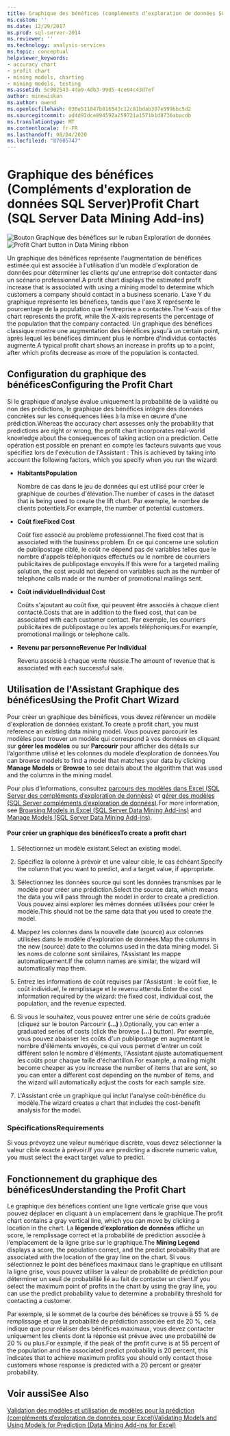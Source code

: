 ```yaml
---
title: Graphique des bénéfices (compléments d’exploration de données SQL Server) | Microsoft Docs
ms.custom: ''
ms.date: 12/29/2017
ms.prod: sql-server-2014
ms.reviewer: ''
ms.technology: analysis-services
ms.topic: conceptual
helpviewer_keywords:
- accuracy chart
- profit chart
- mining models, charting
- mining models, testing
ms.assetid: 5c902543-4da9-4db3-99d5-4ce04c43d7ef
author: minewiskan
ms.author: owend
ms.openlocfilehash: 030e511047b816543c12c81bdab307e599bbc5d2
ms.sourcegitcommit: ad4d92dce894592a259721a1571b1d8736abacdb
ms.translationtype: MT
ms.contentlocale: fr-FR
ms.lasthandoff: 08/04/2020
ms.locfileid: "87605747"
---
```

# <a name="profit-chart-sql-server-data-mining-add-ins"></a><span data-ttu-id="e8bed-102">Graphique des bénéfices (Compléments d'exploration de données SQL Server)</span><span class="sxs-lookup"><span data-stu-id="e8bed-102">Profit Chart (SQL Server Data Mining Add-ins)</span></span>
  <span data-ttu-id="e8bed-103">![Bouton Graphique des bénéfices sur le ruban Exploration de données](media/dmc-profitchart.gif "Bouton Graphique des bénéfices sur le ruban Exploration de données")</span><span class="sxs-lookup"><span data-stu-id="e8bed-103">![Profit Chart button in Data Mining ribbon](media/dmc-profitchart.gif "Profit Chart button in Data Mining ribbon")</span></span>  
  
 <span data-ttu-id="e8bed-104">Un graphique des bénéfices représente l'augmentation de bénéfices estimée qui est associée à l'utilisation d'un modèle d'exploration de données pour déterminer les clients qu'une entreprise doit contacter dans un scénario professionnel.</span><span class="sxs-lookup"><span data-stu-id="e8bed-104">A profit chart displays the estimated profit increase that is associated with using a mining model to determine which customers a company should contact in a business scenario.</span></span> <span data-ttu-id="e8bed-105">L'axe Y du graphique représente les bénéfices, tandis que l'axe X représente le pourcentage de la population que l'entreprise a contactée.</span><span class="sxs-lookup"><span data-stu-id="e8bed-105">The Y-axis of the chart represents the profit, while the X-axis represents the percentage of the population that the company contacted.</span></span> <span data-ttu-id="e8bed-106">Un graphique des bénéfices classique montre une augmentation des bénéfices jusqu'à un certain point, après lequel les bénéfices diminuent plus le nombre d'individus contactés augmente.</span><span class="sxs-lookup"><span data-stu-id="e8bed-106">A typical profit chart shows an increase in profits up to a point, after which profits decrease as more of the population is contacted.</span></span>  
  
## <a name="configuring-the-profit-chart"></a><span data-ttu-id="e8bed-107">Configuration du graphique des bénéfices</span><span class="sxs-lookup"><span data-stu-id="e8bed-107">Configuring the Profit Chart</span></span>  
 <span data-ttu-id="e8bed-108">Si le graphique d'analyse évalue uniquement la probabilité de la validité ou non des prédictions, le graphique des bénéfices intègre des données concrètes sur les conséquences liées à la mise en œuvre d'une prédiction.</span><span class="sxs-lookup"><span data-stu-id="e8bed-108">Whereas the accuracy chart assesses only the probability that predictions are right or wrong, the profit chart incorporates real-world knowledge about the consequences of taking action on a prediction.</span></span> <span data-ttu-id="e8bed-109">Cette opération est possible en prenant en compte les facteurs suivants que vous spécifiez lors de l'exécution de l'Assistant : </span><span class="sxs-lookup"><span data-stu-id="e8bed-109">This is achieved by taking into account the following factors, which you specify when you run the wizard:</span></span>  
  
-   <span data-ttu-id="e8bed-110">**Habitants**</span><span class="sxs-lookup"><span data-stu-id="e8bed-110">**Population**</span></span>  
  
     <span data-ttu-id="e8bed-111">Nombre de cas dans le jeu de données qui est utilisé pour créer le graphique de courbes d'élévation.</span><span class="sxs-lookup"><span data-stu-id="e8bed-111">The number of cases in the dataset that is being used to create the lift chart.</span></span> <span data-ttu-id="e8bed-112">Par exemple, le nombre de clients potentiels.</span><span class="sxs-lookup"><span data-stu-id="e8bed-112">For example, the number of potential customers.</span></span>  
  
-   <span data-ttu-id="e8bed-113">**Coût fixe**</span><span class="sxs-lookup"><span data-stu-id="e8bed-113">**Fixed Cost**</span></span>  
  
     <span data-ttu-id="e8bed-114">Coût fixe associé au problème professionnel.</span><span class="sxs-lookup"><span data-stu-id="e8bed-114">The fixed cost that is associated with the business problem.</span></span> <span data-ttu-id="e8bed-115">En ce qui concerne une solution de publipostage ciblé, le coût ne dépend pas de variables telles que le nombre d'appels téléphoniques effectués ou le nombre de courriers publicitaires de publipostage envoyés.</span><span class="sxs-lookup"><span data-stu-id="e8bed-115">If this were for a targeted mailing solution, the cost would not depend on variables such as the number of telephone calls made or the number of promotional mailings sent.</span></span>  
  
-   <span data-ttu-id="e8bed-116">**Coût individuel**</span><span class="sxs-lookup"><span data-stu-id="e8bed-116">**Individual Cost**</span></span>  
  
     <span data-ttu-id="e8bed-117">Coûts s'ajoutant au coût fixe, qui peuvent être associés à chaque client contacté.</span><span class="sxs-lookup"><span data-stu-id="e8bed-117">Costs that are in addition to the fixed cost, that can be associated with each customer contact.</span></span> <span data-ttu-id="e8bed-118">Par exemple, les courriers publicitaires de publipostage ou les appels téléphoniques.</span><span class="sxs-lookup"><span data-stu-id="e8bed-118">For example, promotional mailings or telephone calls.</span></span>  
  
-   <span data-ttu-id="e8bed-119">**Revenu par personne**</span><span class="sxs-lookup"><span data-stu-id="e8bed-119">**Revenue Per Individual**</span></span>  
  
     <span data-ttu-id="e8bed-120">Revenu associé à chaque vente réussie.</span><span class="sxs-lookup"><span data-stu-id="e8bed-120">The amount of revenue that is associated with each successful sale.</span></span>  
  
## <a name="using-the-profit-chart-wizard"></a><span data-ttu-id="e8bed-121">Utilisation de l'Assistant Graphique des bénéfices</span><span class="sxs-lookup"><span data-stu-id="e8bed-121">Using the Profit Chart Wizard</span></span>  
 <span data-ttu-id="e8bed-122">Pour créer un graphique des bénéfices, vous devez référencer un modèle d'exploration de données existant.</span><span class="sxs-lookup"><span data-stu-id="e8bed-122">To create a profit chart, you must reference an existing data mining model.</span></span> <span data-ttu-id="e8bed-123">Vous pouvez parcourir les modèles pour trouver un modèle qui correspond à vos données en cliquant sur **gérer les modèles** ou sur **Parcourir** pour afficher des détails sur l’algorithme utilisé et les colonnes du modèle d’exploration de données.</span><span class="sxs-lookup"><span data-stu-id="e8bed-123">You can browse models to find a model that matches your data by clicking **Manage Models** or **Browse** to see details about the algorithm that was used and the columns in the mining model.</span></span>  
  
 <span data-ttu-id="e8bed-124">Pour plus d’informations, consultez [parcours des modèles dans Excel &#40;SQL Server des compléments d’exploration de données&#41;](browsing-models-in-excel-sql-server-data-mining-add-ins.md) et [gérer des modèles &#40;SQL Server compléments d’exploration de données&#41;](manage-models-sql-server-data-mining-add-ins.md).</span><span class="sxs-lookup"><span data-stu-id="e8bed-124">For more information, see [Browsing Models in Excel &#40;SQL Server Data Mining Add-ins&#41;](browsing-models-in-excel-sql-server-data-mining-add-ins.md) and [Manage Models &#40;SQL Server Data Mining Add-ins&#41;](manage-models-sql-server-data-mining-add-ins.md).</span></span>  
  
#### <a name="to-create-a-profit-chart"></a><span data-ttu-id="e8bed-125">Pour créer un graphique des bénéfices</span><span class="sxs-lookup"><span data-stu-id="e8bed-125">To create a profit chart</span></span>  
  
1.  <span data-ttu-id="e8bed-126">Sélectionnez un modèle existant.</span><span class="sxs-lookup"><span data-stu-id="e8bed-126">Select an existing model.</span></span>  
  
2.  <span data-ttu-id="e8bed-127">Spécifiez la colonne à prévoir et une valeur cible, le cas échéant.</span><span class="sxs-lookup"><span data-stu-id="e8bed-127">Specify the column that you want to predict, and a target value, if appropriate.</span></span>  
  
3.  <span data-ttu-id="e8bed-128">Sélectionnez les données source qui sont les données transmises par le modèle pour créer une prédiction.</span><span class="sxs-lookup"><span data-stu-id="e8bed-128">Select the source data, which means the data you will pass through the model in order to create a prediction.</span></span> <span data-ttu-id="e8bed-129">Vous pouvez ainsi explorer les mêmes données utilisées pour créer le modèle.</span><span class="sxs-lookup"><span data-stu-id="e8bed-129">This should not be the same data that you used to create the model.</span></span>  
  
4.  <span data-ttu-id="e8bed-130">Mappez les colonnes dans la nouvelle date (source) aux colonnes utilisées dans le modèle d'exploration de données.</span><span class="sxs-lookup"><span data-stu-id="e8bed-130">Map the columns in the new (source) date to the columns used in the data mining model.</span></span> <span data-ttu-id="e8bed-131">Si les noms de colonne sont similaires, l'Assistant les mappe automatiquement.</span><span class="sxs-lookup"><span data-stu-id="e8bed-131">If the column names are similar, the wizard will automatically map them.</span></span>  
  
5.  <span data-ttu-id="e8bed-132">Entrez les informations de coût requises par l'Assistant : le coût fixe, le coût individuel, le remplissage et le revenu attendu.</span><span class="sxs-lookup"><span data-stu-id="e8bed-132">Enter the cost information required by the wizard: the fixed cost, individual cost, the population, and the revenue expected.</span></span>  
  
6.  <span data-ttu-id="e8bed-133">Si vous le souhaitez, vous pouvez entrer une série de coûts graduée (cliquez sur le bouton Parcourir **(...)** ).</span><span class="sxs-lookup"><span data-stu-id="e8bed-133">Optionally, you can enter a graduated series of costs (click the browse **(...)** button).</span></span> <span data-ttu-id="e8bed-134">Par exemple, vous pouvez abaisser les coûts d'un publipostage en augmentant le nombre d'éléments envoyés, ce qui vous permet d'entrer un coût différent selon le nombre d'éléments, l'Assistant ajuste automatiquement les coûts pour chaque taille d'échantillon.</span><span class="sxs-lookup"><span data-stu-id="e8bed-134">For example, a mailing might become cheaper as you increase the number of items that are sent, so you can enter a different cost depending on the number of items, and the wizard will automatically adjust the costs for each sample size.</span></span>  
  
7.  <span data-ttu-id="e8bed-135">L'Assistant crée un graphique qui inclut l'analyse coût-bénéfice du modèle.</span><span class="sxs-lookup"><span data-stu-id="e8bed-135">The wizard creates a chart that includes the cost-benefit analysis for the model.</span></span>  
  
### <a name="requirements"></a><span data-ttu-id="e8bed-136">Spécifications</span><span class="sxs-lookup"><span data-stu-id="e8bed-136">Requirements</span></span>  
 <span data-ttu-id="e8bed-137">Si vous prévoyez une valeur numérique discrète, vous devez sélectionner la valeur cible exacte à prévoir.</span><span class="sxs-lookup"><span data-stu-id="e8bed-137">If you are predicting a discrete numeric value, you must select the exact target value to predict.</span></span>  
  
## <a name="understanding-the-profit-chart"></a><span data-ttu-id="e8bed-138">Fonctionnement du graphique des bénéfices</span><span class="sxs-lookup"><span data-stu-id="e8bed-138">Understanding the Profit Chart</span></span>  
 <span data-ttu-id="e8bed-139">Le graphique des bénéfices contient une ligne verticale grise que vous pouvez déplacer en cliquant à un emplacement dans le graphique.</span><span class="sxs-lookup"><span data-stu-id="e8bed-139">The profit chart contains a gray vertical line, which you can move by clicking a location in the chart.</span></span> <span data-ttu-id="e8bed-140">La **légende d’exploration de données** affiche un score, le remplissage correct et la probabilité de prédiction associée à l’emplacement de la ligne grise sur le graphique.</span><span class="sxs-lookup"><span data-stu-id="e8bed-140">The **Mining Legend** displays a score, the population correct, and the predict probability that are associated with the location of the gray line on the chart.</span></span> <span data-ttu-id="e8bed-141">Si vous sélectionnez le point des bénéfices maximaux dans le graphique en utilisant la ligne grise, vous pouvez utiliser la valeur de probabilité de prédiction pour déterminer un seuil de probabilité lié au fait de contacter un client.</span><span class="sxs-lookup"><span data-stu-id="e8bed-141">If you select the maximum point of profits in the chart by using the gray line, you can use the predict probability value to determine a probability threshold for contacting a customer.</span></span>  
  
 <span data-ttu-id="e8bed-142">Par exemple, si le sommet de la courbe des bénéfices se trouve à 55 % de remplissage et que la probabilité de prédiction associée est de 20 %, cela indique que pour réaliser des bénéfices maximaux, vous devez contacter uniquement les clients dont la réponse est prévue avec une probabilité de 20 % ou plus.</span><span class="sxs-lookup"><span data-stu-id="e8bed-142">For example, if the peak of the profit curve is at 55 percent of the population and the associated predict probability is 20 percent, this indicates that to achieve maximum profits you should only contact those customers whose response is predicted with a 20 percent or greater probability.</span></span>  
  
## <a name="see-also"></a><span data-ttu-id="e8bed-143">Voir aussi</span><span class="sxs-lookup"><span data-stu-id="e8bed-143">See Also</span></span>  
 [<span data-ttu-id="e8bed-144">Validation des modèles et utilisation de modèles pour la prédiction &#40;compléments d’exploration de données pour Excel&#41;</span><span class="sxs-lookup"><span data-stu-id="e8bed-144">Validating Models and Using Models for Prediction &#40;Data Mining Add-ins for Excel&#41;</span></span>](validating-models-and-using-models-for-prediction-data-mining-add-ins-for-excel.md)  
  
  
